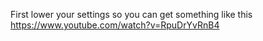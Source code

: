 First lower your settings so you can get something like this https://www.youtube.com/watch?v=RpuDrYvRnB4
